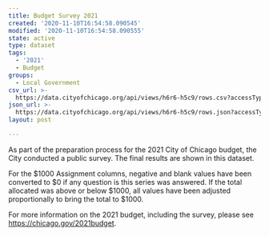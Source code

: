 ```yaml
---
title: Budget Survey 2021
created: '2020-11-10T16:54:58.090545'
modified: '2020-11-10T16:54:58.090555'
state: active
type: dataset
tags:
  - '2021'
  - Budget
groups:
  - Local Government
csv_url: >-
  https://data.cityofchicago.org/api/views/h6r6-h5c9/rows.csv?accessType=DOWNLOAD
json_url: >-
  https://data.cityofchicago.org/api/views/h6r6-h5c9/rows.json?accessType=DOWNLOAD
layout: post

---
```

As part of the preparation process for the 2021 City of Chicago budget, the City conducted a public survey. The final results are shown in this dataset.

For the $1000 Assignment columns, negative and blank values have been converted to $0 if any question is this series was answered. If the total allocated was above or below $1000, all values have been adjusted proportionally to bring the total to $1000.

For more information on the 2021 budget, including the survey, please see https://chicago.gov/2021budget.
